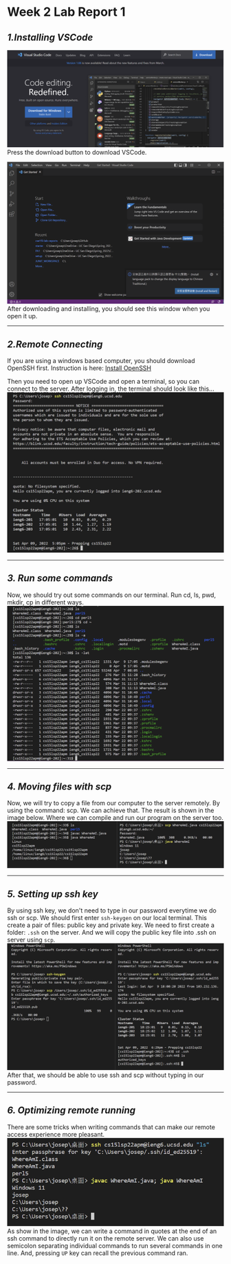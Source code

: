 # Week 2 Lab Report 1
## *1.Installing VSCode*
![install](installvscode.png)
    Press the download button to download VSCode.

![initial window](vscode.png)
    After downloading and installing, you should see this window when you open it up.

---

## *2.Remote Connecting*
If you are using a windows based computer, you should download OpenSSH first. Instruction is here: [Install OpenSSH](https://docs.microsoft.com/en-us/windows-server/administration/openssh/openssh_install_firstuse)

Then you need to open up VSCode and open a terminal, so you can connect to the server. After logging in, the terminal should look like this...
![image](ssh_connect.png)

---

## *3. Run some commands*
Now, we should try out some commands on our terminal. Run cd, ls, pwd, mkdir, cp in different ways.
![image](commands.png)

---

## *4. Moving files with scp*
Now, we will try to copy a file from our computer to the server remotely. By using the command: scp. We can achieve that. The result is shown in the image below. Where we can compile and run our program on the server too.
![image](scp.png)

---

## *5. Setting up ssh key*
By using ssh key, we don't need to type in our password everytime we do ssh or scp. We should first enter `ssh-keygen` on our local terminal. This create a pair of files: public key and private key. We need to first create a folder: `.ssh` on the server. And we will copy the public key file into .ssh on server using `scp`.
![image](ssh_key.png)
After that, we should be able to use ssh and scp without typing in our password.

---

## *6. Optimizing remote running*
There are some tricks when writing commands that can make our remote access experience more pleasant.
![image](optimize_running.png)
As show in the image, we can write a command in quotes at the end of an ssh command to directly run it on the remote server. We can also use semicolon separating individual commands to run several commands in one line.
And, pressing `UP` key can recall the previous command ran.